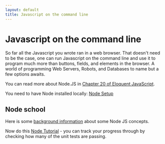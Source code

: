 ```yaml
---
layout: default
title: Javascript on the command line
---
```


# Javascript on the command line

So far all the Javascript you wrote ran in a web browser. That doesn't need to be the case, one can run Javascript on the command line and use it to program much more than buttons, fields, and elements in the browser. A world of programming Web Servers, Robots, and Databases to name but a few options awaits.

You can read more about Node.JS in [Chapter 20 of Eloquent JavaScript](http://eloquentjavascript.net/20_node.html).

You need to have Node installed locally: [Node Setup](NodeSetup.html)

## Node school

Here is some [background information](NodeBackground.html) about some Node JS concepts.

Now do this [Node Tutorial](/node-tutorial/index.html) - you can track your progress through by checking how many of the unit tests are passing.
